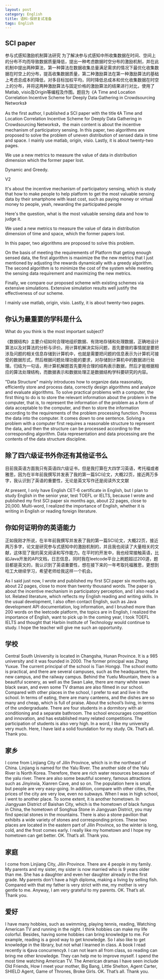 ```yaml
---
layout: post
category: English
title: 语料-保研复试准备
tags: English
---
```


##  SCI paper

参与式感知激励机制算法研究 为了解决参与式感知中所收集数据在时间、空间上的分布不均而导致数据质量降低，提出一种考虑数据时空分布的激励机制，并在此机制中提出两种算法，第一种算法在数据收集总量满足需求的情况下最优化收集数据在时空上的分布，提高收集数据质量，第二种激励算法在第一种激励算法的基础上考虑总成本的降低，对多目标加权平均，同时降低总成本和优化收集数据在时空上的分布，并将这两种激励算法与固定价格的激励算法的结果进行对比，使用了Matlab, visio及Origin等编程及作图。题目为《A Time and Location Correlation Incentive Scheme for Deeply Data Gathering in Crowdsourcing Networks》

As the first author, I published a SCI paper with the title 《A Time and Location Correlation Incentive Scheme for Deeply Data Gathering in Crowdsourcing Networks》，the main content is about the incentive mechanism of participatory sensing. In this paper, two algorithms are proposed to solve the problem of uneven distribution of sensed data in time and space. I mainly use matlab, origin, visio. Lastly, it is about twenty-two pages.

We use a new metrics to measure the value of data in distribution dimension which the former paper lost. 

Dynamic and Greedy.



V2

It's about the incentive mechanism of participatory sensing, which is study that how to make people to help platform to get the most valuable sensing data by their smartphone with least cost, such as paying money or virtual money to people, yeah, rewarding the participated people

Here's the question, what is the most valuable sensing data and how to judge it. 

We used a new metrics to measure the value of data in distribution dimension of time and space, which the former papers lost.

In this paper, two algorithms are proposed to solve this problem.

On the basis of meeting the requirements of Platform that geting enough sensed data, the first algorithm is maximize the the new metrics that I just mentioned by adjusting the rewards dynamically with a greedy algorithm. The second algorithm is to minimize the cost of the system while meeting the sensing data requirement and maximizing the new metrics. 

Finally, we compare our proposed scheme with existing schemes via extensive simulations. Extensive simulation results well justify the effectiveness of our scheme. 

I mainly use matlab, origin, visio. Lastly, it is about twenty-two pages.



## 你认为最重要的学科是什么

What do you think is the most important subject?

《数据结构》主要介绍如何合理地组织数据、有效地存储和处理数据，正确地设计算法以及对算法的分析与评价。用计算机解决实际问题，首先要做的事情就是要把涉及问题的相关信息存储到计算机中，也就是需要把问题的信息表示为计算机可接受的数据形式，然后根据问题处理功能的要求，对存储到计算机中的数据进行处理。归结为一句话，用计算机解题首先要用合理的结构表示数据，然后才能根据相应的算法处理结构，而数据表示和数据处理正是数据结构学科要研究的内容。

"Data Structure" mainly introduces how to organize data reasonably, efficiently store and process data, correctly design algorithms and analyze and evaluate algorithms. To solve practical problems with a computer, the first thing to do is to store the relevant information about the problem in the computer, that is, to represent the information of the problem as a form of data acceptable to the computer, and then to store the information according to the requirements of the problem processing function. Process the data into the computer. It comes down to one sentence. Solving a problem with a computer first requires a reasonable structure to represent the data, and then the structure can be processed according to the corresponding algorithm. Data representation and data processing are the contents of the data structure discipline.

## 除了四六级证书外你还有其他证书么

目前我英语方面我只有英语四六级证书，但是我打算在大四学习英语，考托福或者雅思，因为在半年前我撰写并发表了我的第一篇SCI论文，大概22页，接近两万多字，我认识到了英语的重要性，无论是英文写作还是阅读外文文献

At present, I only have English CET-6 certificate in English, but I plan to study English in the senior year, test TOEFL or IELTS, because I wrote and published my first SCI paper six months ago, about 22 pages, close to 20,000. Multi-word, I realized the importance of English, whether it is writing in English or reading foreign literature.

## 你如何证明你的英语能力

正如我刚才所说，在半年前我撰写并发表了我的第一篇SCI论文，大概22页，接近两万多字，论文是研究参与式感知中的激励机制的，并且我也阅读了大量相关的文献，这体现了我的英文阅读和写作能力。在平时的开发中，我也经常接触英语，比如Java开发的API文档，日志信息，同时我在leetcode平台上刷题超过200道，题目都是英文的，我认识到了英语重要性，想在接下来的一年考取托福雅思，更想到哈工大继续学习，希望老师给我这样一个机会。

As I said just now, I wrote and published my first SCI paper six months ago, about 22 pages, close to more than  twenty thousand words. The paper is about the incentive mechanism in participatory perception, and I also read a lot. Related literature, which reflects my English reading and writing skills. In the usual development, I also often contact English, such as Java development API documentation, log information, and I brushed more than 200 words on the leetcode platform, the topics are in English, I realized the importance of English, want to pick up In the coming year, I took TOEFL IELTS and thought that Harbin Institute of Technology would continue to study. I hope the teacher will give me such an opportunity.

 

## 学校

Central South University is located in Changsha, Hunan Province. It is a 985 university and it was founded in 2000. The former principal was Zhang Yuxue. The current principal of the school is Tian Hongqi. The school motto is practical, and there are several campuses, such as the headquarters, the new campus, and the railway campus. Behind the Yuelu Mountain, there is a beautiful scenery, as well as the Swan Lake, there are many white swan black swan, and even some TV dramas are also filmed in our school. Compared with other places in the school, I prefer to eat and live in the school. In terms of eating, there are many canteens, and the dishes are so many and cheap, which is full of praise. About the school’s living, in terms of the undergraduate. There are four students in a dormitory with air conditioning and a separate bathroom. The school encourages competition and innovation, and has established many related competitions. The participation of students is also very high. In a word, I like my university very much. Here, I have laid a solid foundation for my study. Ok. That’s all. Thank you.

 

## 家乡

I come from Linjiang City of Jilin Province, which is in the northeast of China. Linjiang is named for the Yalu River. The another side of the Yalu River is North Korea. Therefore, there are rich water resources because of the yalu river. There are also some beautiful scenery, famous attractions such as Jinyinxia, Xianren Cave, and so on. The population here is small, but people are very easy-going. In addition, compare with other cities, the prices of the city are very low, even no subways. When I was in high school, I went to another place. To some extent, it is another hometown. In Jiangyuan District of Baishan City, which is the hometown of black fungus in China, the hometown of Songhua Stone in Jiangyuan District, you may find special stones in the mountains. There is also a stone pavilion that exhibits a wide variety of stones and corresponding prices. These two places are located in the eastern part of Jilin Province, so the winter is long, cold, and the frost comes early. I really like my hometown and I hope my hometown can get better. OK. That’s all. Thank you.

 

## 家庭

I come from Linjiang City, Jilin Province. There are 4 people in my family. My parents and my sister, my sister is now married who is 9 years older than me. She has a daughter and even her daughter already in the first grade. My parents don't have a high diploma, making a living by selling fish. Compared with that my father is very strict with me, my mother is very gentle to me. Anyway, I am very grateful to my parents. OK. That’s all. Thank you.

## 爱好

  I have many hobbies, such as swimming, playing tennis, reading, Watching American TV and running in the night. I think hobbies can make my life colorful. Besides, having some hobbies can bring knowledge to me. For example, reading is a good way to get knowledge. So I also like to get knowledge in the library, but not what I learned in class. A book I read recently is 《java concurrency》. I can not learn all from class, so reading can bring me other knowledge. They can help me to improve myself. I spend the most time watching American TV. The American dramas I have seen include Old Friends, How I meet your mother, Big Bang, Little Shelton, Agent Carter, SHIELD Agent, Game of Thrones, Broke Girls. OK. That’s all. Thank you.

 

 